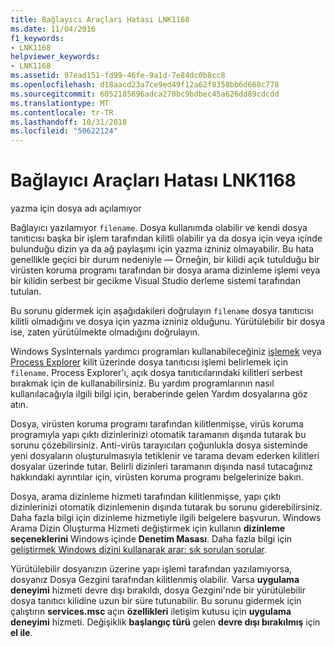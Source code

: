 ```yaml
---
title: Bağlayıcı Araçları Hatası LNK1168
ms.date: 11/04/2016
f1_keywords:
- LNK1168
helpviewer_keywords:
- LNK1168
ms.assetid: 97ead151-fd99-46fe-9a1d-7e84dc0b8cc8
ms.openlocfilehash: d18aacd23a7ce9ed49f12a62f8358bb6d668c778
ms.sourcegitcommit: 6052185696adca270bc9bdbec45a626dd89cdcdd
ms.translationtype: MT
ms.contentlocale: tr-TR
ms.lasthandoff: 10/31/2018
ms.locfileid: "50622124"
---
```

# <a name="linker-tools-error-lnk1168"></a>Bağlayıcı Araçları Hatası LNK1168

yazma için dosya adı açılamıyor

Bağlayıcı yazılamıyor `filename`. Dosya kullanımda olabilir ve kendi dosya tanıtıcısı başka bir işlem tarafından kilitli olabilir ya da dosya için veya içinde bulunduğu dizin ya da ağ paylaşımı için yazma izniniz olmayabilir. Bu hata genellikle geçici bir durum nedeniyle — Örneğin, bir kilidi açık tutulduğu bir virüsten koruma programı tarafından bir dosya arama dizinleme işlemi veya bir kilidin serbest bir gecikme Visual Studio derleme sistemi tarafından tutulan.

Bu sorunu gidermek için aşağıdakileri doğrulayın `filename` dosya tanıtıcısı kilitli olmadığını ve dosya için yazma izniniz olduğunu. Yürütülebilir bir dosya ise, zaten yürütülmekte olmadığını doğrulayın.

Windows SysInternals yardımcı programları kullanabileceğiniz [işlemek](http://technet.microsoft.com/sysinternals/bb896655.aspx) veya [Process Explorer](http://technet.microsoft.com/sysinternals/bb896653) kilit üzerinde dosya tanıtıcısı işlemi belirlemek için `filename`. Process Explorer'ı, açık dosya tanıtıcılarındaki kilitleri serbest bırakmak için de kullanabilirsiniz. Bu yardım programlarının nasıl kullanılacağıyla ilgili bilgi için, beraberinde gelen Yardım dosyalarına göz atın.

Dosya, virüsten koruma programı tarafından kilitlenmişse, virüs koruma programıyla yapı çıktı dizinlerinizi otomatik taramanın dışında tutarak bu sorunu çözebilirsiniz. Anti-virüs tarayıcıları çoğunlukla dosya sisteminde yeni dosyaların oluşturulmasıyla tetiklenir ve tarama devam ederken kilitleri dosyalar üzerinde tutar. Belirli dizinleri taramanın dışında nasıl tutacağınız hakkındaki ayrıntılar için, virüsten koruma programı belgelerinize bakın.

Dosya, arama dizinleme hizmeti tarafından kilitlenmişse, yapı çıktı dizinlerinizi otomatik dizinlemenin dışında tutarak bu sorunu giderebilirsiniz. Daha fazla bilgi için dizinleme hizmetiyle ilgili belgelere başvurun. Windows Arama Dizin Oluşturma Hizmeti değiştirmek için kullanın **dizinleme seçeneklerini** Windows içinde **Denetim Masası**. Daha fazla bilgi için [geliştirmek Windows dizini kullanarak arar: sık sorulan sorular](http://windows.microsoft.com/windows/improve-windows-searches-using-index-faq#1TC=windows-7).

Yürütülebilir dosyanızın üzerine yapı işlemi tarafından yazılamıyorsa, dosyanız Dosya Gezgini tarafından kilitlenmiş olabilir. Varsa **uygulama deneyimi** hizmeti devre dışı bırakıldı, dosya Gezgini'nde bir yürütülebilir dosya tanıtıcı kilidine uzun bir süre tutunabilir. Bu sorunu gidermek için çalıştırın **services.msc** açın **özellikleri** iletişim kutusu için **uygulama deneyimi** hizmeti. Değişiklik **başlangıç türü** gelen **devre dışı bırakılmış** için **el ile**.
